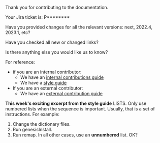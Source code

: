 Thank you for contributing to the documentation.

Your Jira ticket is:
P********

Have you provided changes for all the relevant versions: next, 2022.4, 2023.1, etc?
<!--- Yes / No -->

Have you checked all new or changed links?
<!--- Yes / No -->

Is there anything else you would like us to know?
<!--- Yes / No -->

For reference: 

- if you are an internal contributor:
  - We have an [internal contributions guide](https://www.notion.so/genesisglobal/Contributing-new-documentation-75953fb245f246ff872789035451a0c4)
  - We have a [style guide](https://www.notion.so/genesisglobal/Documentation-style-guide-5b04ec6fe12f4262b90d192effd8059b) 
- If you are an external contributor:
  - We have an [external contribution guide](../Type-of-contribution)

**This week's exciting excerpt from the style guide**
LISTS. Only use numbered lists when the sequence is important. Usually, that is a set of instructions.
For example:
1. Change the dictionary files.
2. Run genesisInstall.
3. Run remap.
In all other cases, use an **unnumbered** list. OK?  

